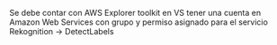 Se debe contar con AWS Explorer toolkit en VS
tener una cuenta en Amazon Web Services con grupo y permiso asignado para el servicio Rekognition -> DetectLabels
